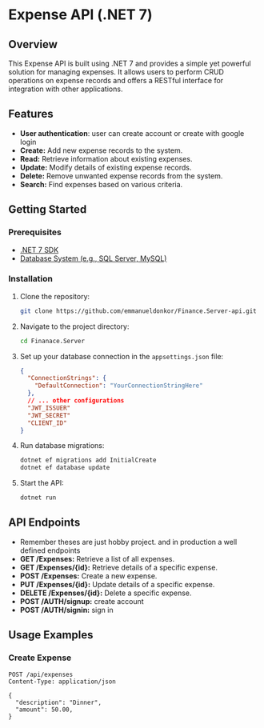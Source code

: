 # Expense API (.NET 7)

## Overview

This Expense API is built using .NET 7 and provides a simple yet powerful solution for managing expenses. It allows users to perform CRUD operations on expense records and offers a RESTful interface for integration with other applications.

## Features
- **User authentication**: user can create account or create with google login
- **Create:** Add new expense records to the system.
- **Read:** Retrieve information about existing expenses.
- **Update:** Modify details of existing expense records.
- **Delete:** Remove unwanted expense records from the system.
- **Search:** Find expenses based on various criteria.

## Getting Started

### Prerequisites

- [.NET 7 SDK](https://dotnet.microsoft.com/download/dotnet/7.0)
- [Database System (e.g., SQL Server, MySQL)](https://docs.microsoft.com/en-us/ef/core/providers/)

### Installation

1. Clone the repository:

    ```bash
    git clone https://github.com/emmanueldonkor/Finance.Server-api.git
    ```

2. Navigate to the project directory:

    ```bash
    cd Finanace.Server
    ```

3. Set up your database connection in the `appsettings.json` file:

    ```json
    {
      "ConnectionStrings": {
        "DefaultConnection": "YourConnectionStringHere"
      },
      // ... other configurations
      "JWT_ISSUER"
      "JWT_SECRET"
      "CLIENT_ID"
    }
    ```

4. Run database migrations:

    ```bash
    dotnet ef migrations add InitialCreate
    dotnet ef database update
    ```

5. Start the API:

    ```bash
    dotnet run
    ```

## API Endpoints
- Remember theses are just hobby project. and in production a well defined endpoints 
- **GET /Expenses:** Retrieve a list of all expenses.
- **GET /Expenses/{id}:** Retrieve details of a specific expense.
- **POST /Expenses:** Create a new expense.
- **PUT /Expenses/{id}:** Update details of a specific expense.
- **DELETE /Expenses/{id}:** Delete a specific expense.
- **POST /AUTH/signup:**  create account
- **POST /AUTH/signin:** sign in

## Usage Examples

### Create Expense

```http
POST /api/expenses
Content-Type: application/json

{
  "description": "Dinner",
  "amount": 50.00,
}
